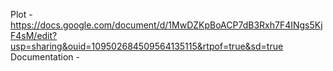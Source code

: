 Plot - https://docs.google.com/document/d/1MwDZKpBoACP7dB3Rxh7F4INgs5KjF4sM/edit?usp=sharing&ouid=109502684509564135115&rtpof=true&sd=true
Documentation - 
